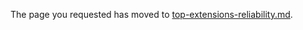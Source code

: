 

The page you requested has moved to [top-extensions-reliability.md](top-extensions-reliability.md).